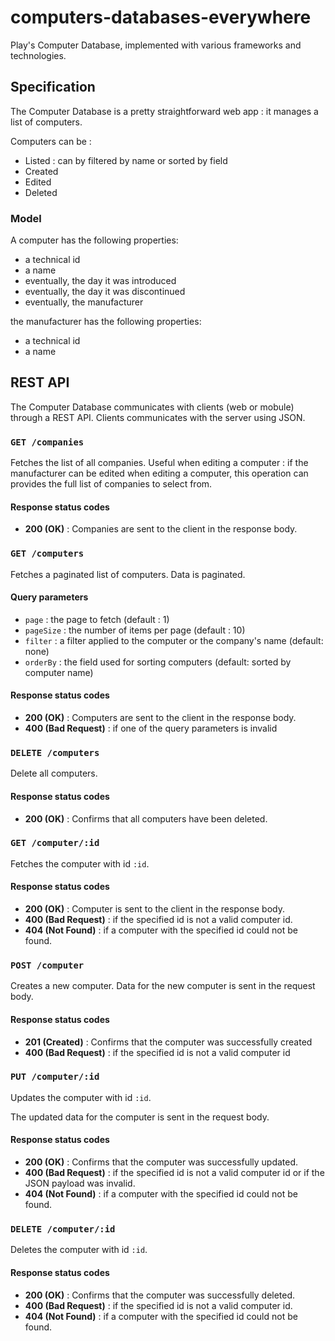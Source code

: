 # computers-databases-everywhere


Play's Computer Database, implemented with various frameworks and technologies.

## Specification

The Computer Database is a pretty straightforward web app : it manages a list of computers.

Computers can be : 

* Listed : can by filtered by name or sorted by field
* Created
* Edited
* Deleted

### Model

A computer has the following properties:

* a technical id
* a name
* eventually, the day it was introduced
* eventually, the day it was discontinued
* eventually, the manufacturer

the manufacturer has the following properties:

* a technical id
* a name

## REST API

The Computer Database communicates with clients (web or mobule) through a REST API.
Clients communicates with the server using JSON.

### `GET /companies`

Fetches the list of all companies.
Useful when editing a computer : if the manufacturer can be edited when editing a computer, this operation can provides the full list of companies to select from.

#### Response status codes

* **200 (OK)** : Companies are sent to the client in the response body.

### `GET /computers`

Fetches a paginated list of computers.
Data is paginated.

#### Query parameters

* `page` : the page to fetch (default : 1)
* `pageSize` : the number of items per page (default : 10)
* `filter` : a filter applied to the computer or the company's name (default: none)
* `orderBy` : the field used for sorting computers (default: sorted by computer name)

#### Response status codes

* **200 (OK)** : Computers are sent to the client in the response body.
* **400 (Bad Request)** : if one of the query parameters is invalid

### `DELETE /computers`

Delete all computers.

#### Response status codes

* **200 (OK)** : Confirms that all computers have been deleted.

### `GET /computer/:id`

Fetches the computer with id `:id`.

#### Response status codes

* **200 (OK)** : Computer is sent to the client in the response body.
* **400 (Bad Request)** : if the specified id is not a valid computer id.
* **404 (Not Found)** : if a computer with the specified id could not be found.

### `POST /computer` 

Creates a new computer.
Data for the new computer is sent in the request body.

#### Response status codes

* **201 (Created)** : Confirms that the computer was successfully created
* **400 (Bad Request)** : if the specified id is not a valid computer id

### `PUT /computer/:id`

Updates the computer with id `:id`.

The updated data for the computer is sent in the request body.

#### Response status codes

* **200 (OK)** : Confirms that the computer was successfully updated.
* **400 (Bad Request)** : if the specified id is not a valid computer id or if the JSON payload was invalid.
* **404 (Not Found)** : if a computer with the specified id could not be found.

### `DELETE /computer/:id`

Deletes the computer with id `:id`.

#### Response status codes

* **200 (OK)** : Confirms that the computer was successfully deleted.
* **400 (Bad Request)** : if the specified id is not a valid computer id.
* **404 (Not Found)** : if a computer with the specified id could not be found.


